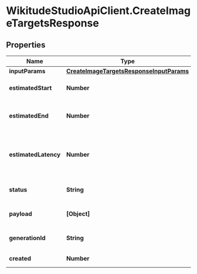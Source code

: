 # WikitudeStudioApiClient.CreateImageTargetsResponse

## Properties
Name | Type | Description | Notes
------------ | ------------- | ------------- | -------------
**inputParams** | [**CreateImageTargetsResponseInputParams**](CreateImageTargetsResponseInputParams.md) |  | [optional] 
**estimatedStart** | **Number** | Estimation of when the job will start processing. | [optional] 
**estimatedEnd** | **Number** | Estimation of when the job will approximately be finished. | [optional] 
**estimatedLatency** | **Number** | Recommendation of when to first poll the corresponding status endpoint in milliseconds. | [optional] 
**status** | **String** | The status of the asynchronous job. | [optional] 
**payload** | **[Object]** | Array containing job relevant results. | [optional] 
**generationId** | **String** | The asynchronous job id. | [optional] 
**created** | **Number** | Timestamp of the job creation. | [optional] 


